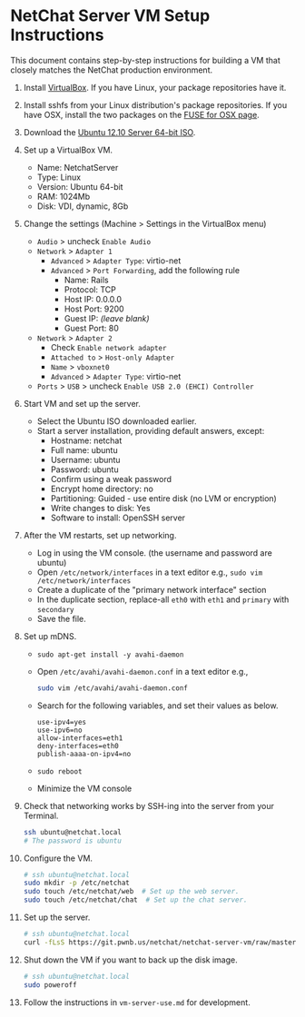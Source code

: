 # NetChat Server VM Setup Instructions

This document contains step-by-step instructions for building a
VM that closely matches the NetChat production environment.


1. Install [VirtualBox](https://www.virtualbox.org/wiki/Downloads). If you have
Linux, your package repositories have it.

2. Install sshfs from your Linux distribution's package repositories. If you
have OSX, install the two packages on the
[FUSE for OSX page](http://osxfuse.github.com/).

3. Download the
[Ubuntu 12.10 Server 64-bit ISO](http://releases.ubuntu.com/quantal/ubuntu-12.10-server-amd64.iso).

4. Set up a VirtualBox VM.
    * Name: NetchatServer
    * Type: Linux
    * Version: Ubuntu 64-bit
    * RAM: 1024Mb
    * Disk: VDI, dynamic, 8Gb

5. Change the settings (Machine > Settings in the VirtualBox menu)
    * `Audio` > uncheck `Enable Audio`
    * `Network` > `Adapter 1`
        * `Advanced` > `Adapter Type`: virtio-net
        * `Advanced` > `Port Forwarding`, add the following rule
            * Name: Rails
            * Protocol: TCP
            * Host IP: 0.0.0.0
            * Host Port: 9200
            * Guest IP: _(leave blank)_
            * Guest Port: 80
    * `Network` > `Adapter 2`
        * Check `Enable network adapter`
        * `Attached to` > `Host-only Adapter`
        * `Name` > `vboxnet0`
        * `Advanced` > `Adapter Type`: virtio-net
    * `Ports` > `USB` > uncheck `Enable USB 2.0 (EHCI) Controller`

6. Start VM and set up the server.
    * Select the Ubuntu ISO downloaded earlier.
    * Start a server installation, providing default answers, except:
        * Hostname: netchat
        * Full name: ubuntu
        * Username: ubuntu
        * Password: ubuntu
        * Confirm using a weak password
        * Encrypt home directory: no
        * Partitioning: Guided - use entire disk (no LVM or encryption)
        * Write changes to disk: Yes
        * Software to install: OpenSSH server

7. After the VM restarts, set up networking.
    * Log in using the VM console. (the username and password are ubuntu)
    * Open `/etc/network/interfaces` in a text editor e.g.,
        `sudo vim /etc/network/interfaces`
    * Create a duplicate of the "primary network interface" section
    * In the duplicate section, replace-all `eth0` with `eth1` and
      `primary` with `secondary`
    * Save the file.

8. Set up mDNS.

    * `sudo apt-get install -y avahi-daemon`

    * Open `/etc/avahi/avahi-daemon.conf` in a text editor e.g.,

        ```bash
        sudo vim /etc/avahi/avahi-daemon.conf
        ```

    * Search for the following variables, and set their values as below.

        ```
        use-ipv4=yes
        use-ipv6=no
        allow-interfaces=eth1
        deny-interfaces=eth0
        publish-aaaa-on-ipv4=no
        ```

    * `sudo reboot`

    * Minimize the VM console

9. Check that networking works by SSH-ing into the server from your Terminal.

    ```bash
    ssh ubuntu@netchat.local
    # The password is ubuntu
    ```

10. Configure the VM.

    ```bash
    # ssh ubuntu@netchat.local
    sudo mkdir -p /etc/netchat
    sudo touch /etc/netchat/web  # Set up the web server.
    sudo touch /etc/netchat/chat  # Set up the chat server.
    ```

11. Set up the server.

    ```bash
    # ssh ubuntu@netchat.local
    curl -fLsS https://git.pwnb.us/netchat/netchat-server-vm/raw/master/script/setup.sh | sh
    ```

12. Shut down the VM if you want to back up the disk image.

    ```bash
    # ssh ubuntu@netchat.local
    sudo poweroff
    ```

13. Follow the instructions in `vm-server-use.md` for development.
